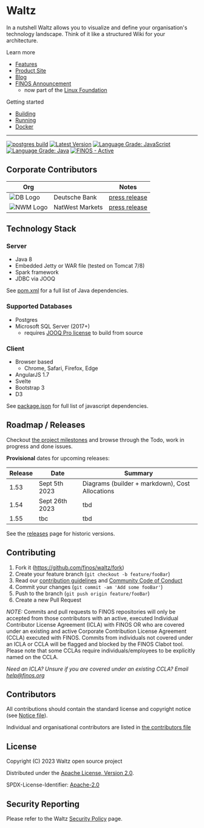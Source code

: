 # Waltz

In a nutshell Waltz allows you to visualize and define your organisation's technology landscape. Think of it like a structured Wiki for your architecture.


Learn more
  - [Features](docs/features/README.md)
  - [Product Site](https://waltz.finos.org/)
  - [Blog](https://waltz.finos.org/blog/)
  - [FINOS Announcement](https://www.finos.org/blog/introduction-to-finos-waltz) 
    - now part of the [Linux Foundation](https://www.linuxfoundation.org/blog/2020/04/finos-joins-the-linux-foundation/)

Getting started
 - [Building](docs/development/build.md) 
 - [Running](waltz-web/README.md)
 - [Docker](docker/DOCKER.md)

---
[![postgres build](https://github.com/finos/waltz/actions/workflows/maven.yml/badge.svg)](https://github.com/finos/waltz/actions)
[![Latest Version](https://badgers.space/github/release/finos/waltz)](https://github.com/finos/waltz/releases)
[![Language Grade: JavaScript](https://img.shields.io/lgtm/grade/javascript/g/khartec/waltz.svg?logo=lgtm&logoWidth=18)](https://lgtm.com/projects/g/khartec/waltz/context:javascript) 
[![Language Grade: Java](https://img.shields.io/lgtm/grade/java/g/khartec/waltz.svg?logo=lgtm&logoWidth=18)](https://lgtm.com/projects/g/khartec/waltz/context:java)
[![FINOS - Active](https://cdn.jsdelivr.net/gh/finos/contrib-toolbox@master/images/badge-active.svg)](https://finosfoundation.atlassian.net/wiki/display/FINOS/Active)

## Corporate Contributors

| Org                                                                                       |                 | Notes                                                                                                                    |
|-------------------------------------------------------------------------------------------|-----------------|--------------------------------------------------------------------------------------------------------------------------|
| ![DB Logo](https://avatars1.githubusercontent.com/u/34654027?s=30&v=4 "Deutsche Bank")    | Deutsche Bank   | [press release](https://www.db.com/newsroom_news/2018/deutsche-bank-takes-next-step-in-open-source-journey-en-11484.htm) |
| ![NWM Logo](https://avatars2.githubusercontent.com/u/54027700?s=30&v=4 "NatWest Markets") | NatWest Markets | [press release](https://www.nwm.com/about-us/media/articles/natwest-markets-to-expand-open-source-coding)                |

## Technology Stack

### Server

- Java 8
- Embedded Jetty or WAR file (tested on Tomcat 7/8)
- Spark framework
- JDBC via JOOQ

See [pom.xml](https://github.com/finos/waltz/blob/master/pom.xml) for a full list of Java dependencies.


### Supported Databases

- Postgres
- Microsoft SQL Server (2017+)
    - requires [JOOQ Pro license](https://www.jooq.org/download/) to build from source


### Client

- Browser based
    - Chrome, Safari, Firefox, Edge
- AngularJS 1.7
- Svelte
- Bootstrap 3
- D3

See [package.json](https://github.com/finos/waltz/blob/master/waltz-ng/package.json) for full list of javascript
dependencies.

## Roadmap / Releases

Checkout [the project milestones](https://github.com/finos/waltz/milestones) and browse through the Todo, work in
progress and done issues.

**Provisional** dates for upcoming releases:

| Release | Date           | Summary                                           |
|---------|----------------|---------------------------------------------------|
| 1.53    | Sept 5th 2023  | Diagrams (builder + markdown), Cost Allocations   |
| 1.54    | Sept 26th 2023 | tbd                                               |
| 1.55    | tbc  | tbd                                               |

See the [releases](https://github.com/finos/waltz/releases) page for historic versions.



## Contributing

1. Fork it (<https://github.com/finos/waltz/fork>)
2. Create your feature branch (`git checkout -b feature/fooBar`)
3. Read our [contribution guidelines](CONTRIBUTING.md)
   and [Community Code of Conduct](https://www.finos.org/code-of-conduct)
4. Commit your changes (`git commit -am 'Add some fooBar'`)
5. Push to the branch (`git push origin feature/fooBar`)
6. Create a new Pull Request

_NOTE:_ Commits and pull requests to FINOS repositories will only be accepted from those contributors with an active, executed Individual Contributor License Agreement (ICLA) with FINOS OR who are covered under an existing and active Corporate Contribution License Agreement (CCLA) executed with FINOS. Commits from individuals not covered under an ICLA or CCLA will be flagged and blocked by the FINOS Clabot tool. Please note that some CCLAs require individuals/employees to be explicitly named on the CCLA.

*Need an ICLA? Unsure if you are covered under an existing CCLA? Email [help@finos.org](mailto:help@finos.org)*

## Contributors

All contributions should contain the standard license and copyright notice (see [Notice file](NOTICE.md)).  

Individual and organisational contributors are listed in [the contributors file](CONTRIBUTORS.md)


## License

Copyright (C) 2023 Waltz open source project

Distributed under the [Apache License, Version 2.0](http://www.apache.org/licenses/LICENSE-2.0).

SPDX-License-Identifier: [Apache-2.0](https://spdx.org/licenses/Apache-2.0)

## Security Reporting

Please refer to the Waltz [Security Policy](SECURITY.md) page.
